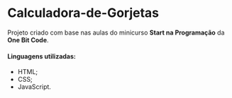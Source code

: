 # Calculadora-de-Gorjetas
Projeto criado com base nas aulas  do minicurso **Start na Programação** da **One Bit Code**.

#### Linguagens utilizadas:
- HTML;
- CSS;
- JavaScript.
